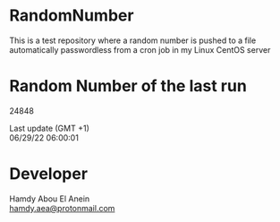 # RandomNumber    
This is a test repository where a random number is pushed to a file automatically passwordless from a cron job in my Linux CentOS server    
# Random Number of the last run   
24848
      
Last update (GMT +1)    
06/29/22 06:00:01
# Developer    
Hamdy Abou El Anein   
hamdy.aea@protonmail.com
